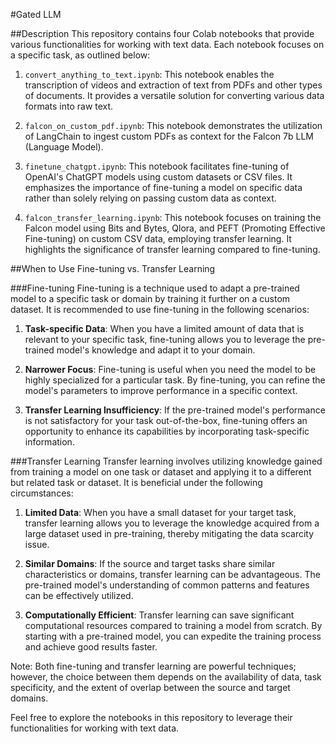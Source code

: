 
#Gated LLM

##Description
This repository contains four Colab notebooks that provide various functionalities for working with text data. Each notebook focuses on a specific task, as outlined below:

1. `convert_anything_to_text.ipynb`: This notebook enables the transcription of videos and extraction of text from PDFs and other types of documents. It provides a versatile solution for converting various data formats into raw text.

2. `falcon_on_custom_pdf.ipynb`: This notebook demonstrates the utilization of LangChain to ingest custom PDFs as context for the Falcon 7b LLM (Language Model).

3. `finetune_chatgpt.ipynb`: This notebook facilitates fine-tuning of OpenAI's ChatGPT models using custom datasets or CSV files. It emphasizes the importance of fine-tuning a model on specific data rather than solely relying on passing custom data as context.

4. `falcon_transfer_learning.ipynb`: This notebook focuses on training the Falcon model using Bits and Bytes, Qlora, and PEFT (Promoting Effective Fine-tuning) on custom CSV data, employing transfer learning. It highlights the significance of transfer learning compared to fine-tuning.

##When to Use Fine-tuning vs. Transfer Learning

###Fine-tuning
Fine-tuning is a technique used to adapt a pre-trained model to a specific task or domain by training it further on a custom dataset. It is recommended to use fine-tuning in the following scenarios:

1. **Task-specific Data**: When you have a limited amount of data that is relevant to your specific task, fine-tuning allows you to leverage the pre-trained model's knowledge and adapt it to your domain.

2. **Narrower Focus**: Fine-tuning is useful when you need the model to be highly specialized for a particular task. By fine-tuning, you can refine the model's parameters to improve performance in a specific context.

3. **Transfer Learning Insufficiency**: If the pre-trained model's performance is not satisfactory for your task out-of-the-box, fine-tuning offers an opportunity to enhance its capabilities by incorporating task-specific information.

###Transfer Learning
Transfer learning involves utilizing knowledge gained from training a model on one task or dataset and applying it to a different but related task or dataset. It is beneficial under the following circumstances:

1. **Limited Data**: When you have a small dataset for your target task, transfer learning allows you to leverage the knowledge acquired from a large dataset used in pre-training, thereby mitigating the data scarcity issue.

2. **Similar Domains**: If the source and target tasks share similar characteristics or domains, transfer learning can be advantageous. The pre-trained model's understanding of common patterns and features can be effectively utilized.

3. **Computationally Efficient**: Transfer learning can save significant computational resources compared to training a model from scratch. By starting with a pre-trained model, you can expedite the training process and achieve good results faster.

Note: Both fine-tuning and transfer learning are powerful techniques; however, the choice between them depends on the availability of data, task specificity, and the extent of overlap between the source and target domains.

Feel free to explore the notebooks in this repository to leverage their functionalities for working with text data.
